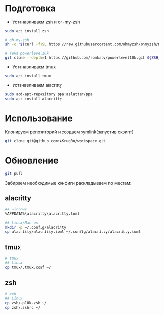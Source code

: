 # Подготовка

- Устанавливаем zsh и oh-my-zsh

```bash
sudo apt install zsh

# oh-my-zsh
sh -c "$(curl -fsSL https://raw.githubusercontent.com/ohmyzsh/ohmyzsh/master/tools/install.sh)"

# Тема powerlevel10k
git clone --depth=1 https://github.com/romkatv/powerlevel10k.git ${ZSH_CUSTOM:-$HOME/.oh-my-zsh/custom}/themes/powerlevel10k
```

- Устанавливаем tmux

```bash
sudo apt install tmux
```

- Устанавливаем alacritty

```bash
sudo add-apt-repository ppa:aslatter/ppa
sudo apt install alacritty
```

# Использование

Клонируем репозиторий и создаем symlink(запустив скрипт)

```bash
git clone git@github.com:AKrugRu/workspace.git
```


# Обновление

```bash
git pull
```


Забираем необходимые конфиги раскладываем по местам:

## alacritty

```bash
## windows
%APPDATA%\alacritty\alacritty.toml

## Linux/Mac os
mkdir -p ~/.config/alacritty
cp alacritty/alacritty.toml ~/.config/alacritty/alacritty.toml
```

## tmux

```bash
# tmux
## Linux
cp tmux/.tmux.conf ~/
```

## zsh

```bash
# zsh
## Linux
cp zsh/.p10k.zsh ~/
cp zsh/.zshrc ~/
```
